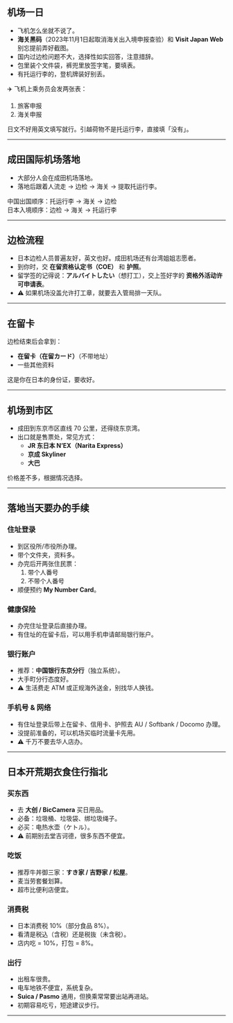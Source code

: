 
## 机场一日
- 飞机怎么坐就不说了。  
- **海关黑码**（2023年11月1日起取消海关出入境申报查验）和 **Visit Japan Web** 别忘提前弄好截图。  
- 国内过边检问题不大，选择性如实回答，注意措辞。  
- 包里装个文件袋，裤兜里放签字笔，要填表。  
- 有托运行李的，登机牌装好别丢。  

✈️ 飞机上乘务员会发两张表：  
1. 旅客申报  
2. 海关申报  

日文不好用英文填写就行。引越荷物不是托运行李，直接填「没有」。  

---

## 成田国际机场落地
- 大部分人会在成田机场落地。  
- 落地后跟着人流走 → 边检 → 海关 → 提取托运行李。  

中国出国顺序：托运行李 → 海关 → 边检  
日本入境顺序：边检 → 海关 → 托运行李  

---

## 边检流程
- 日本边检人员普遍友好，英文也好。成田机场还有台湾姐姐志愿者。  
- 到你时，交 **在留资格认定书（COE）** 和 **护照**。  
- 留学签的记得说：**アルバイトしたい**（想打工），交上签好字的 **资格外活动许可申请表**。  
- ⚠️ 如果机场没盖允许打工章，就要去入管局排一天队。  

---

## 在留卡
边检结束后会拿到：  
- **在留卡（在留カード）**（不带地址）  
- 一些其他资料  

这是你在日本的身份证，要收好。  

---

## 机场到市区
- 成田到东京市区直线 70 公里，还得绕东京湾。  
- 出口就是售票处，常见方式：  
  - **JR 东日本 N’EX（Narita Express）**  
  - **京成 Skyliner**  
  - **大巴**  

价格差不多，根据情况选择。  

---

## 落地当天要办的手续
### 住址登录
- 到区役所/市役所办理。  
- 带个文件夹，资料多。  
- 办完后开两张住民票：  
  1. 带个人番号  
  2. 不带个人番号  
- 顺便预约 **My Number Card**。  

### 健康保险
- 办完住址登录后直接办理。  
- 有住址的在留卡后，可以用手机申请邮局银行账户。  

### 银行账户
- 推荐：**中国银行东京分行**（独立系统）。  
- 大手町分行态度好。  
- ⚠️ 生活费走 ATM 或正规海外送金，别找华人换钱。  

### 手机号 & 网络
- 有住址登录后带上在留卡、信用卡、护照去 AU / Softbank / Docomo 办理。  
- 没提前准备的，可以机场买临时流量卡先用。  
- ⚠️ 千万不要去华人店办。  

---

## 日本开荒期衣食住行指北
### 买东西
- 去 **大创 / BicCamera** 买日用品。  
- 必备：垃圾桶、垃圾袋、绑垃圾绳子。  
- 必买：电热水壶（ケトル）。  
- ⚠️ 前期别去堂吉诃德，很多东西不便宜。  

### 吃饭
- 推荐牛丼御三家：**すき家 / 吉野家 / 松屋**。  
- 麦当劳套餐划算。  
- 超市比便利店便宜。  

### 消费税
- 日本消费税 10%（部分食品 8%）。  
- 看清是税込（含税）还是税抜（未含税）。  
- 店内吃 = 10%，打包 = 8%。  

### 出行
- 出租车很贵。  
- 电车地铁不便宜，系统复杂。  
- **Suica / Pasmo** 通用，但换乘常常要出站再进站。  
- 初期容易吃亏，短途建议步行。  

---

